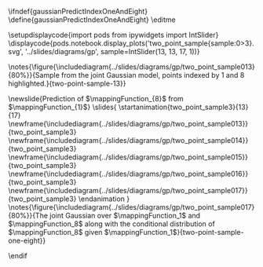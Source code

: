 \ifndef{gaussianPredictIndexOneAndEight}
\define{gaussianPredictIndexOneAndEight}
\editme

\setupdisplaycode{import pods
from ipywidgets import IntSlider}
\displaycode{pods.notebook.display_plots('two_point_sample{sample:0>3}.svg', 
                            '../slides/diagrams/gp', 
							sample=IntSlider(13, 13, 17, 1))}
							
\notes{\figure{\includediagram{../slides/diagrams/gp/two_point_sample013}{80%}}{Sample from the joint Gaussian model, points indexed by 1 and 8 highlighted.}{two-point-sample-13}}

\newslide{Prediction of $\mappingFunction_{8}$ from $\mappingFunction_{1}$}
\slides{
\startanimation{two_point_sample3}{13}{17}
\newframe{\includediagram{../slides/diagrams/gp/two_point_sample013}}{two_point_sample3}
\newframe{\includediagram{../slides/diagrams/gp/two_point_sample014}}{two_point_sample3}
\newframe{\includediagram{../slides/diagrams/gp/two_point_sample015}}{two_point_sample3}
\newframe{\includediagram{../slides/diagrams/gp/two_point_sample016}}{two_point_sample3}
\newframe{\includediagram{../slides/diagrams/gp/two_point_sample017}}{two_point_sample3}
\endanimation
}
\notes{\figure{\includediagram{../slides/diagrams/gp/two_point_sample017}{80%}}{The joint Gaussian over $\mappingFunction_1$ and $\mappingFunction_8$ along with the conditional distribution of $\mappingFunction_8$ given $\mappingFunction_1$}{two-point-sample-one-eight}}

\endif
